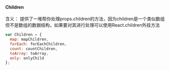 #### Children

含义： 提供了一堆帮你处理props.children的方法，因为children是一个类似数组但不是数组的数据结构，如果要对其进行处理可以使用React.children外挂方法

```javascript
var Children = {
  map: mapChildren,
  forEach: forEachChildren,
  count: countChildren,
  toArray: toArray,
  only: onlyChild
};
```